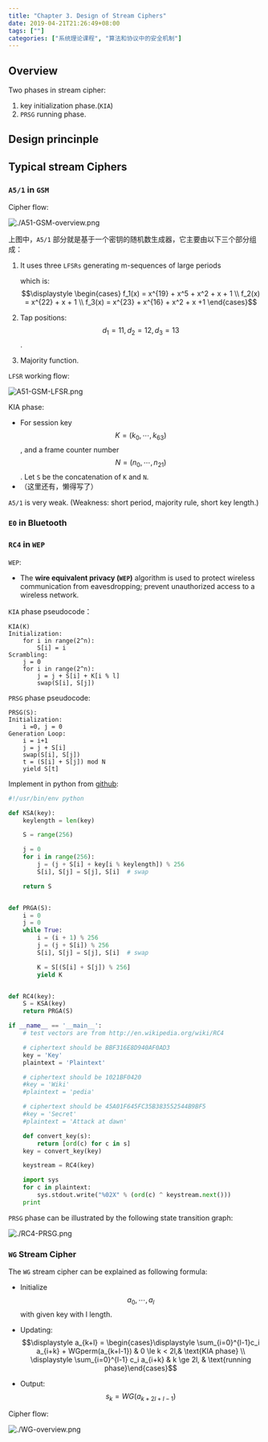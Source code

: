 ```yaml
---
title: "Chapter 3. Design of Stream Ciphers"
date: 2019-04-21T21:26:49+08:00
tags: [""]
categories: ["系统理论课程", "算法和协议中的安全机制"]
---
```



## Overview

Two phases in stream cipher:

1. key initialization phase.(`KIA`)
2. `PRSG` running phase.

## Design princinple

## Typical stream Ciphers

### `A5/1` in `GSM`

Cipher flow:

![./A51-GSM-overview.png](../A51-GSM-overview.png)

上图中，`A5/1` 部分就是基于一个密钥的随机数生成器，它主要由以下三个部分组成：

1. It uses three `LFSRs` generating m-sequences of large periods

   which is: $$\displaystyle \begin{cases} f_1(x) = x^{19} + x^5 + x^2 + x + 1 \\ f_2(x) = x^{22} + x + 1 \\ f_3(x) = x^{23} + x^{16} + x^2 + x +1 \end{cases}$$

2. Tap positions: $$d_1 = 11, d_2 = 12, d_3 = 13$$.

3. Majority function.

`LFSR` working flow:

![A51-GSM-LFSR.png](../A51-GSM-LFSR.png)

KIA phase:

- For session key $$K = (k_0, \cdots, k_{63})$$, and a frame counter number $$N = (n_0, \cdots, n_{21})$$. Let `S` be the concatenation of `K` and `N`.
- （这里还有，懒得写了）

`A5/1` is very weak. (Weakness: short period, majority rule, short key length.)

### `E0` in Bluetooth

### `RC4` in `WEP`

`WEP`:

- The **wire equivalent privacy (`WEP`)** algorithm is used to protect wireless communication from eavesdropping; prevent unauthorized access to a wireless network.

`KIA` phase pseudocode：

```pseudocode
KIA(K)
Initialization:
	for i in range(2^n):
		S[i] = i
Scrambling:
	j = 0
	for i in range(2^n):
		j = j + S[i] + K[i % l]
		swap(S[i], S[j])
```

`PRSG` phase pseudocode:

```pseudocode
PRSG(S):
Initialization:
	i =0, j = 0
Generation Loop:
	i = i+1
	j = j + S[i]
	swap(S[i], S[j])
	t = (S[i] + S[j]) mod N
	yield S[t]
```

Implement in python from [github](<https://github.com/bozhu/RC4-Python>):

```python
#!/usr/bin/env python

def KSA(key):
    keylength = len(key)

    S = range(256)

    j = 0
    for i in range(256):
        j = (j + S[i] + key[i % keylength]) % 256
        S[i], S[j] = S[j], S[i]  # swap

    return S


def PRGA(S):
    i = 0
    j = 0
    while True:
        i = (i + 1) % 256
        j = (j + S[i]) % 256
        S[i], S[j] = S[j], S[i]  # swap

        K = S[(S[i] + S[j]) % 256]
        yield K


def RC4(key):
    S = KSA(key)
    return PRGA(S)

if __name__ == '__main__':
    # test vectors are from http://en.wikipedia.org/wiki/RC4

    # ciphertext should be BBF316E8D940AF0AD3
    key = 'Key'
    plaintext = 'Plaintext'

    # ciphertext should be 1021BF0420
    #key = 'Wiki'
    #plaintext = 'pedia'

    # ciphertext should be 45A01F645FC35B383552544B9BF5
    #key = 'Secret'
    #plaintext = 'Attack at dawn'

    def convert_key(s):
        return [ord(c) for c in s]
    key = convert_key(key)

    keystream = RC4(key)

    import sys
    for c in plaintext:
        sys.stdout.write("%02X" % (ord(c) ^ keystream.next()))
    print
```

`PRSG` phase can be illustrated by the following state transition graph:

![./RC4-PRSG.png](../RC4-PRSG.png)

### `WG` Stream Cipher

The `WG`  stream cipher can be explained as following formula:

- Initialize $$a_0, \cdots, a_l$$ with given key with l length.

- Updating: $$\displaystyle a_{k+l} = \begin{cases}\displaystyle \sum_{i=0}^{l-1}c_i a_{i+k} + WGperm(a_{k+l-1}) & 0 \le k < 2l,& \text{KIA phase} \\ \displaystyle \sum_{i=0}^{l-1} c_i a_{i+k} & k \ge 2l, & \text{running phase}\end{cases}$$

- Output: $$s_k = WG(a_{k +2l + l-1})$$

Cipher flow:

![./WG-overview.png](../WG-overview.png)


